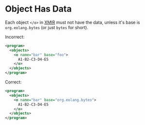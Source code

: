 # Object Has Data

Each object `</o>` in [XMIR] must not have the data, unless it's base is
`org.eolang.bytes` (or just `bytes` for short).

Incorrect:

```xml
<program>
  <objects>
    <o name="bar" base="foo">
      A1-B2-C3-D4-E5
    </o>
  </objects>
</program>
```

Correct:

```xml
<program>
  <objects>
    <o name="bar" base="org.eolang.bytes">
      A1-B2-C3-D4-E5
    </o>
  </objects>
</program>
```

[XMIR]: https://news.eolang.org/2022-11-25-xmir-guide.html
